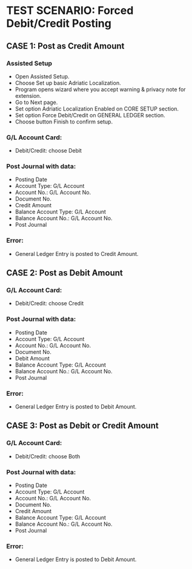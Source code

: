 # TEST SCENARIO: Forced Debit/Credit Posting

## CASE 1: Post as Credit Amount

### Assisted Setup

-	Open Assisted Setup.
-	Choose Set up basic Adriatic Localization.
-	Program opens wizard where you accept warning & privacy note for extension.
-	Go to Next page.
-	Set option Adriatic Localization Enabled on CORE SETUP section.
-	Set option Force Debit/Credit on GENERAL LEDGER section.
-	Choose button Finish to confirm setup.

### G/L Account Card:

-	Debit/Credit: choose Debit

### Post Journal with data: 

-	Posting Date
-	Account Type: G/L Account
-	Account No.: G/L Account No.
-	Document No.
-	Credit Amount
-	Balance Account Type: G/L Account
-	Balance Account No.: G/L Account No.
-	Post Journal

### Error: 

-	General Ledger Entry is posted to Credit Amount.

## CASE 2: Post as Debit Amount

### G/L Account Card:

-	Debit/Credit: choose Credit

### Post Journal with data: 

-	Posting Date
-	Account Type: G/L Account
-	Account No.: G/L Account No.
-	Document No.
-	Debit Amount
-	Balance Account Type: G/L Account
-	Balance Account No.: G/L Account No.
-	Post Journal

### Error: 

-	General Ledger Entry is posted to Debit Amount.

## CASE 3: Post as Debit or Credit Amount

### G/L Account Card:

-	Debit/Credit: choose Both

### Post Journal with data: 

-	Posting Date
-	Account Type: G/L Account
-	Account No.: G/L Account No.
-	Document No.
-	Credit Amount
-	Balance Account Type: G/L Account
-	Balance Account No.: G/L Account No.
-	Post Journal

### Error: 

-	General Ledger Entry is posted to Debit Amount.
